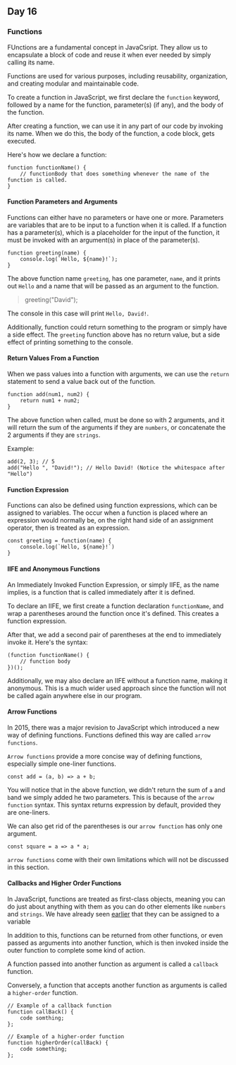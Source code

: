 ## Day 16

### Functions

FUnctions are a fundamental concept in JavaCsript. They allow us to encapsulate a block of code and reuse it when ever needed by simply calling its name.

Functions are used for various purposes, including reusability, organization, and creating modular and maintainable code.

To create a function in JavaScript, we first declare the `function` keyword, followed by a name for the function, parameter(s) (if any), and the body of the function.

After creating a function, we can use it in any part of our code by invoking its name. When we do this, the body of the function, a code block, gets executed.

Here's how we declare a function:
```
function functionName() {
    // functionBody that does something whenever the name of the function is called.
}
```
#### Function Parameters and Arguments

Functions can either have no parameters or have one or more. Parameters are variables that are to be input to a function when it is called. If a function has a parameter(s), which is a placeholder for the input of the function, it must be invoked with an argument(s) in place of the parameter(s).
```
function greeting(name) {
    console.log(`Hello, ${name}!`);
}
```
The above function name `greeting`, has one parameter, `name`, and it prints out `Hello` and a name that will be passed as an argument to the function.
> greeting("David");

The console in this case will print `Hello, David!`.

Additionally, function could return something to the program or simply have a side effect. The `greeting` function above has no return value, but a side effect of printing something to the console.

#### Return Values From a Function

When we pass values into a function with arguments, we can use the `return` statement to send a value back out of the function.
```
function add(num1, num2) {
    return num1 + num2;
}
```

The above function when called, must be done so with 2 arguments, and it will return the sum of the arguments if they are `numbers`, or concatenate the 2 arguments if they are `strings`.

Example:
```
add(2, 3); // 5
add("Hello ", "David!"); // Hello David! (Notice the whitespace after "Hello")
```
#### Function Expression

Functions can also be defined using function expressions, which can be assigned to variables. The occur when a function is placed where an expression would normally be, on the right hand side of an assignment operator, then is treated as an expression.
```
const greeting = function(name) {
    console.log(`Hello, ${name}!`)
}
```
#### IIFE and Anonymous Functions

An Immediately Invoked Function Expression, or simply IIFE, as the name implies, is a function that is called immediately after it is defined.

To declare an IIFE, we first create a function declaration `functionName`, and wrap a parentheses around the function once it's defined. This creates a function expression.

After that, we add a second pair of parentheses at the end to immediately invoke it. Here's the syntax:
```
(function functionName() {
    // function body
})();
```

Additionally, we may also declare an IIFE without a function name, making it anonymous. This is a much wider used approach since the function will not be called again anywhere else in our program.

#### Arrow Functions

In 2015, there was a major revision to JavaScript which introduced a new way of defining functions. Functions defined this way are called `arrow functions`.

`Arrow functions` provide a more concise way of defining functions, especially simple one-liner functions.
```
const add = (a, b) => a + b;
```

You will notice that in the above function, we didn't return the sum of `a` and `b`and we simply added he two parameters. This is because of the `arrow function` syntax. This syntax returns expression by default, provided they are one-liners.

We can also get rid of the parentheses is our `arrow function` has only one argument.
```
const square = a => a * a;
```

`arrow functions` come with their own limitations which will not be discussed in this section.

#### Callbacks and Higher Order Functions

In JavaScript, functions are treated as first-class objects, meaning you can do just about anything with them as you can do other elements like `numbers` and `strings`. We have already seen [earlier](#function-expression) that they can be assigned to a variable

In addition to this, functions can be returned from other functions, or even passed as arguments into another function, which is then invoked inside the outer function to complete some kind of action.

A function passed into another function as argument is called a `callback` function.

Conversely, a function that accepts another function as arguments is called a `higher-order` function.

```
// Example of a callback function
function callBack() {
    code somthing;
};

// Example of a higher-order function
function higherOrder(callBack) {
    code something;
};
```